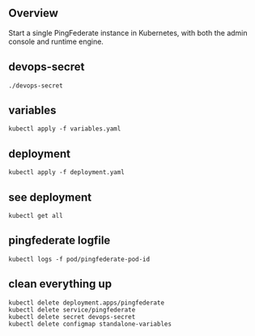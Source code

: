 ## Overview

Start a single PingFederate instance in Kubernetes, with both the admin console and runtime engine.

## devops-secret

```
./devops-secret
```

## variables

```
kubectl apply -f variables.yaml
```

## deployment

```
kubectl apply -f deployment.yaml
```

## see deployment

```
kubectl get all
```

## pingfederate logfile

```
kubectl logs -f pod/pingfederate-pod-id
```

## clean everything up

```
kubectl delete deployment.apps/pingfederate
kubectl delete service/pingfederate
kubectl delete secret devops-secret
kubectl delete configmap standalone-variables
```
